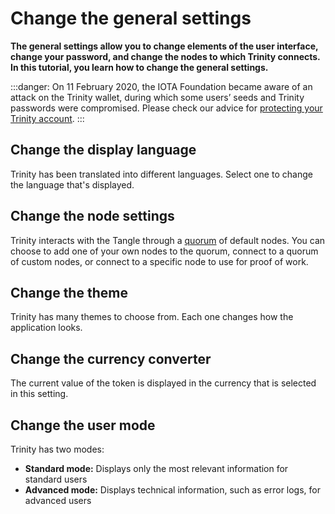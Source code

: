 # Change the general settings

**The general settings allow you to change elements of the user interface, change your password, and change the nodes to which Trinity connects. In this tutorial, you learn how to change the general settings.**

:::danger:
On 11 February 2020, the IOTA Foundation became aware of an attack on the Trinity wallet, during which some users’ seeds and Trinity passwords were compromised. Please check our advice for [protecting your Trinity account](../how-to-guides/protect-trinity-account.md).
:::

## Change the display language

Trinity has been translated into different languages. Select one to change the language that's displayed.

## Change the node settings

Trinity interacts with the Tangle through a [quorum](../concepts/node-quorum.md) of default nodes. You can choose to add one of your own nodes to the quorum, connect to a quorum of custom nodes, or connect to a specific node to use for proof of work.

## Change the theme

Trinity has many themes to choose from. Each one changes how the application looks. 

## Change the currency converter

The current value of the token is displayed in the currency that is selected in this setting.

## Change the user mode

Trinity has two modes:

- **Standard mode:** Displays only the most relevant information for standard users
- **Advanced mode:** Displays technical information, such as error logs, for advanced users